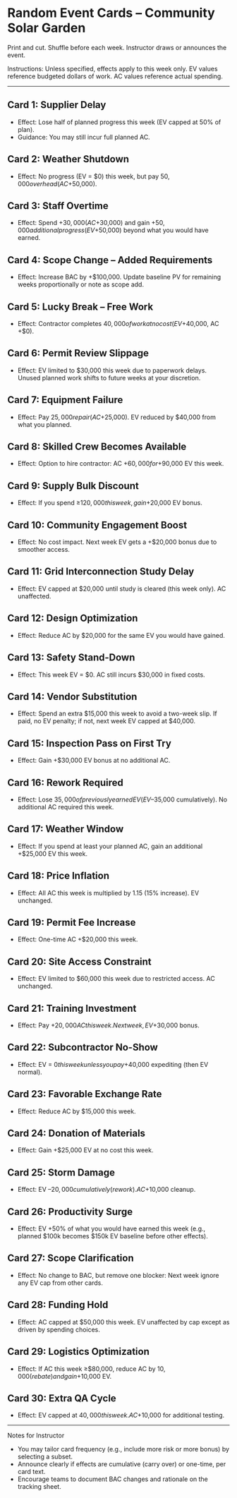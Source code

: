 # Random Event Cards – Community Solar Garden

Print and cut. Shuffle before each week. Instructor draws or announces the event.

Instructions: Unless specified, effects apply to this week only. EV values reference budgeted dollars of work. AC values reference actual spending.

---

## Card 1: Supplier Delay
- Effect: Lose half of planned progress this week (EV capped at 50% of plan).
- Guidance: You may still incur full planned AC.

## Card 2: Weather Shutdown
- Effect: No progress (EV = $0) this week, but pay $50,000 overhead (AC +$50,000).

## Card 3: Staff Overtime
- Effect: Spend +$30,000 (AC +$30,000) and gain +$50,000 additional progress (EV +$50,000) beyond what you would have earned.

## Card 4: Scope Change – Added Requirements
- Effect: Increase BAC by +$100,000. Update baseline PV for remaining weeks proportionally or note as scope add.

## Card 5: Lucky Break – Free Work
- Effect: Contractor completes $40,000 of work at no cost (EV +$40,000, AC +$0).

## Card 6: Permit Review Slippage
- Effect: EV limited to $30,000 this week due to paperwork delays. Unused planned work shifts to future weeks at your discretion.

## Card 7: Equipment Failure
- Effect: Pay $25,000 repair (AC +$25,000). EV reduced by $40,000 from what you planned.

## Card 8: Skilled Crew Becomes Available
- Effect: Option to hire contractor: AC +$60,000 for +$90,000 EV this week.

## Card 9: Supply Bulk Discount
- Effect: If you spend ≥$120,000 this week, gain +$20,000 EV bonus.

## Card 10: Community Engagement Boost
- Effect: No cost impact. Next week EV gets a +$20,000 bonus due to smoother access.

## Card 11: Grid Interconnection Study Delay
- Effect: EV capped at $20,000 until study is cleared (this week only). AC unaffected.

## Card 12: Design Optimization
- Effect: Reduce AC by $20,000 for the same EV you would have gained.

## Card 13: Safety Stand-Down
- Effect: This week EV = $0. AC still incurs $30,000 in fixed costs.

## Card 14: Vendor Substitution
- Effect: Spend an extra $15,000 this week to avoid a two-week slip. If paid, no EV penalty; if not, next week EV capped at $40,000.

## Card 15: Inspection Pass on First Try
- Effect: Gain +$30,000 EV bonus at no additional AC.

## Card 16: Rework Required
- Effect: Lose $35,000 of previously earned EV (EV –$35,000 cumulatively). No additional AC required this week.

## Card 17: Weather Window
- Effect: If you spend at least your planned AC, gain an additional +$25,000 EV this week.

## Card 18: Price Inflation
- Effect: All AC this week is multiplied by 1.15 (15% increase). EV unchanged.

## Card 19: Permit Fee Increase
- Effect: One-time AC +$20,000 this week.

## Card 20: Site Access Constraint
- Effect: EV limited to $60,000 this week due to restricted access. AC unchanged.

## Card 21: Training Investment
- Effect: Pay +$20,000 AC this week. Next week, EV +$30,000 bonus.

## Card 22: Subcontractor No-Show
- Effect: EV = $0 this week unless you pay +$40,000 expediting (then EV normal).

## Card 23: Favorable Exchange Rate
- Effect: Reduce AC by $15,000 this week.

## Card 24: Donation of Materials
- Effect: Gain +$25,000 EV at no cost this week.

## Card 25: Storm Damage
- Effect: EV –$20,000 cumulatively (rework). AC +$10,000 cleanup.

## Card 26: Productivity Surge
- Effect: EV +50% of what you would have earned this week (e.g., planned $100k becomes $150k EV baseline before other effects).

## Card 27: Scope Clarification
- Effect: No change to BAC, but remove one blocker: Next week ignore any EV cap from other cards.

## Card 28: Funding Hold
- Effect: AC capped at $50,000 this week. EV unaffected by cap except as driven by spending choices.

## Card 29: Logistics Optimization
- Effect: If AC this week ≥$80,000, reduce AC by $10,000 (rebate) and gain +$10,000 EV.

## Card 30: Extra QA Cycle
- Effect: EV capped at $40,000 this week. AC +$10,000 for additional testing.

---

Notes for Instructor
- You may tailor card frequency (e.g., include more risk or more bonus) by selecting a subset.
- Announce clearly if effects are cumulative (carry over) or one-time, per card text.
- Encourage teams to document BAC changes and rationale on the tracking sheet.
